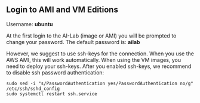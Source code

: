 ## Login to AMI and VM Editions

<!-- I assume the login user for AMI and VM Editions is still ubuntu. -->
Username: **ubuntu**

At the first login to the AI-Lab (image or AMI) you will be prompted to change your password.
The default password is: **ailab**

However, we suggest to use ssh-keys for the connection. When you use the AWS AMI, this will work automatically. When using the VM images, you need to deploy your ssh-keys. After you enabled ssh-keys, we recommend to disable ssh password authentication:
```shell
sudo sed -i "s/PasswordAuthentication yes/PasswordAuthentication no/g" /etc/ssh/sshd_config
sudo systemctl restart ssh.service
```
